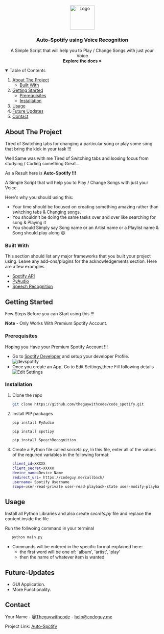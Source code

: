 <!-- PROJECT LOGO -->
<br />
<p align="center">
  <a href="https://github.com/theguywithcode/Auto-Spotify.git">
    <img src="https://www.freepnglogos.com/uploads/spotify-logo-png/image-gallery-spotify-logo-21.png" alt="Logo" width="80" height="80">
  </a>

  <h3 align="center">Auto-Spotify using Voice Recognition</h3>

  <p align="center">
    A Simple Script that will help you to Play /  Change Songs with just your Voice 
    <br />
    <a href="https://github.com/theguywithcode/Auto-Spotify.git"><strong>Explore the docs »</strong></a>
</p>



<!-- TABLE OF CONTENTS -->
<details open="open">
  <summary>Table of Contents</summary>
  <ol>
    <li>
      <a href="#about-the-project">About The Project</a>
      <ul>
        <li><a href="#built-with">Built With</a></li>
      </ul>
    </li>
    <li>
      <a href="#getting-started">Getting Started</a>
      <ul>
        <li><a href="#prerequisites">Prerequisites</a></li>
        <li><a href="#installation">Installation</a></li>
      </ul>
    </li>
    <li><a href="#usage">Usage</a></li>
    <li><a href="#Future-Updates">Future Updates</a></li>
    <li><a href="#contact">Contact</a></li>
  </ol>
</details>



<!-- ABOUT THE PROJECT -->
## About The Project



Tired of Switching tabs  for changing a particular song or play some song that bring the kick in your task !!!

Well Same was with me Tired of Switching tabs and loosing focus from studying / Coding something Great...

<p>As a Result here is <b>Auto-Spotify !!! </b></p>

 A Simple Script that will help you to Play / Change Songs with just your Voice. 

Here's why you should using this:
* Your time should be focused on creating something amazing rather than switching tabs  & Changing songs. 
* You shouldn't be doing the same tasks over and over like searching for song & Playing it 
* You should Simply say Song name or an Artist name or a Playlist name & Song should play along :smile:

### Built With

This section should list any major frameworks that you built your project using. Leave any add-ons/plugins for the acknowledgements section. Here are a few examples.
* [Spotify API](https://https://developer.spotify.com/)
* [PyAudio](https://pypi.org/project/PyAudio/)
* [Speech Recognition](https://pypi.org/project/SpeechRecognition/)



<!-- GETTING STARTED -->
## Getting Started

Few Steps Before you can Start using this !!!

**Note** - Only Works With Premium Spotify Account.

### Prerequisites

Hoping you Have your Premium Spotify Account !!!<br>
* Go to [Spotify Developer](https://https://developer.spotify.com/)  and setup your developer Profile.<br>
  <img src="https://i.ibb.co/dB1TVgr/devspotify.png" alt="devspotify" border="0">
* Once you create an App, Go to Edit Settings,there Fill following details
  <img src="https://i.ibb.co/QvNWfqj/image.png" alt="Edit Settings" border="0"></a>

### Installation

1. Clone the repo
   ```sh
   git clone https://github.com/theguywithcode/code_spotify.git
   ```
2. Install PIP packages
   ```sh
   pip install PyAudio
   ```
    ```sh
   pip install spotipy   
   ```
    ```sh
   pip install SpeechRecognition    
   ```
   
3. Create a Python file called *secrets.py*, In this file, enter all of the values of the required variables in the following format:
    
    ```sh
    client_id=XXXXX
    client_secret=XXXXX
    device_name=Device Name
    redirect_uri= https://codeguy.me/callback/
    username= Spotify Username
    scope=user-read-private user-read-playback-state user-modify-playback-state user-library-read  
   ```


<!-- USAGE EXAMPLES -->
## Usage

Install all Python Libraries and also create  *secrets.py* file and replace the content inside the file

Run the follwoing command in your terminal
 ```sh 
    python main.py
```

* Commands will be entered in the specific format explained here:
     - the first word will be one of: 'album', 'artist', 'play'
     - then the name of whatever item is wanted



<!-- Updates -->
## Future-Updates

* GUI Application.
* More Functionality.




<!-- CONTACT -->
## Contact

Your Name - [@Theguywithcode](https://twitter.com/Theguywithcode) - help@codeguy.me

Project Link: [Auto-Spotify](https://github.com/theguywithcode/Auto-Spotify.git)
